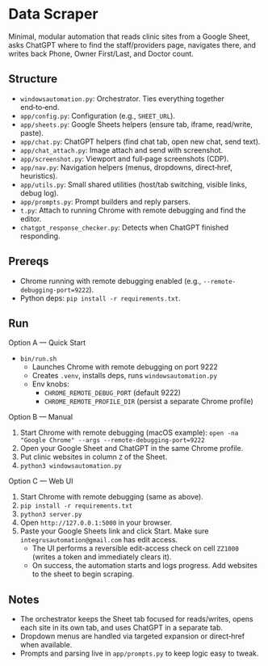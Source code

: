 # Data Scraper

Minimal, modular automation that reads clinic sites from a Google Sheet, asks ChatGPT where to find the staff/providers page, navigates there, and writes back Phone, Owner First/Last, and Doctor count.

## Structure
- `windowsautomation.py`: Orchestrator. Ties everything together end‑to‑end.
- `app/config.py`: Configuration (e.g., `SHEET_URL`).
- `app/sheets.py`: Google Sheets helpers (ensure tab, iframe, read/write, paste).
- `app/chat.py`: ChatGPT helpers (find chat tab, open new chat, send text).
- `app/chat_attach.py`: Image attach and send with screenshot.
- `app/screenshot.py`: Viewport and full‑page screenshots (CDP).
- `app/nav.py`: Navigation helpers (menus, dropdowns, direct‑href, heuristics).
- `app/utils.py`: Small shared utilities (host/tab switching, visible links, debug log).
- `app/prompts.py`: Prompt builders and reply parsers.
- `t.py`: Attach to running Chrome with remote debugging and find the editor.
- `chatgpt_response_checker.py`: Detects when ChatGPT finished responding.

## Prereqs
- Chrome running with remote debugging enabled (e.g., `--remote-debugging-port=9222`).
- Python deps: `pip install -r requirements.txt`.

## Run
Option A — Quick Start

- `bin/run.sh`
  - Launches Chrome with remote debugging on port 9222
  - Creates `.venv`, installs deps, runs `windowsautomation.py`
  - Env knobs:
    - `CHROME_REMOTE_DEBUG_PORT` (default 9222)
    - `CHROME_REMOTE_PROFILE_DIR` (persist a separate Chrome profile)

Option B — Manual

1. Start Chrome with remote debugging (macOS example):
   `open -na "Google Chrome" --args --remote-debugging-port=9222`
2. Open your Google Sheet and ChatGPT in the same Chrome profile.
3. Put clinic websites in column `Z` of the Sheet.
4. `python3 windowsautomation.py`

Option C — Web UI

1. Start Chrome with remote debugging (same as above).
2. `pip install -r requirements.txt`
3. `python3 server.py`
4. Open `http://127.0.0.1:5000` in your browser.
5. Paste your Google Sheets link and click Start. Make sure `integrusautomation@gmail.com` has edit access.
   - The UI performs a reversible edit-access check on cell `ZZ1000` (writes a token and immediately clears it).
   - On success, the automation starts and logs progress. Add websites to the sheet to begin scraping.

## Notes
- The orchestrator keeps the Sheet tab focused for reads/writes, opens each site in its own tab, and uses ChatGPT in a separate tab.
- Dropdown menus are handled via targeted expansion or direct‑href when available.
- Prompts and parsing live in `app/prompts.py` to keep logic easy to tweak.
